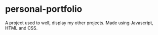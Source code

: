# personal-portfolio
A project used to well, display my other projects. Made using Javascript, HTML and CSS.
